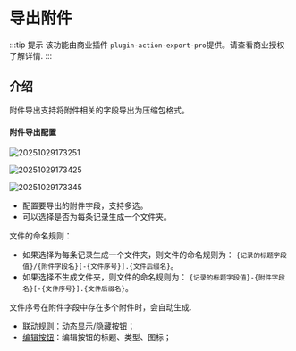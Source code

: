 # 导出附件

:::tip 提示
该功能由商业插件 `plugin-action-export-pro`提供。请查看商业授权了解详情.
:::

## 介绍

附件导出支持将附件相关的字段导出为压缩包格式。

#### 附件导出配置

![20251029173251](https://static-docs.nocobase.com/20251029173251.png)

![20251029173425](https://static-docs.nocobase.com/20251029173425.png)

![20251029173345](https://static-docs.nocobase.com/20251029173345.png)

- 配置要导出的附件字段，支持多选。
- 可以选择是否为每条记录生成一个文件夹。

文件的命名规则：

- 如果选择为每条记录生成一个文件夹，则文件的命名规则为： `{记录的标题字段值}/{附件字段名}[-{文件序号}].{文件后缀名}`。
- 如果选择不生成文件夹，则文件的命名规则为： `{记录的标题字段值}-{附件字段名}[-{文件序号}].{文件后缀名}`。

文件序号在附件字段中存在多个附件时，会自动生成.


- [联动规则](/interface-builder/actions/action-settings/linkage-rule)：动态显示/隐藏按钮；
- [编辑按钮](/interface-builder/actions/action-settings/edit-button)：编辑按钮的标题、类型、图标；
